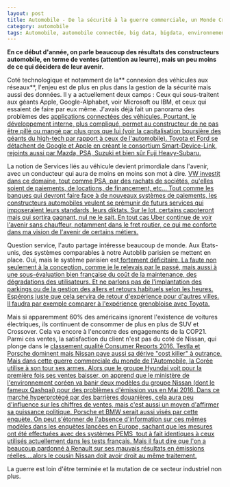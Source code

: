 ```yaml
---
layout: post
title: Automobile - De la sécurité à la guerre commerciale, un Monde Cruel ?
category: automobile
tags: Automobile, automobile connectée, big data, bigdata, environnement, futur, guerre, mutation, sécurité, voiture connectée
---
```

**En ce début d'année, on parle beaucoup des résultats des constructeurs automobile, en terme de ventes (attention au leurre), mais un peu moins de ce qui décidera de leur avenir.**

Coté technologique et notamment de la** connexion des véhicules aux réseaux**, l'enjeu est de plus en plus dans la gestion de la sécurité mais aussi des données. Il y a actuellement deux camps : Ceux qui sous-traitent aux géants Apple, Google-Alphabet, voir Microsoft ou IBM, et ceux qui essaient de faire par eux même. J'avais déjà fait un panorama des problèmes des <span style="text-decoration:underline;"><a href="https://cheziceman.wordpress.com/2016/06/23/automobile-le-grand-chantier-des-applications-mobiles/">applications connectées</a> des véhicules. Pourtant, le développement interne, plus compliqué, permet au constructeur de ne pas être pillé ou mangé par plus gros que lui (voir la capitalisation boursière des géants du high-tech par rapport à ceux de l'automobile). Toyota et Ford se détachent de Google et Apple en créant le consortium <span style="text-decoration:underline;"><a href="http://www.decisionatelier.com/Ford-et-Toyota-lancent-le-consortium-SmartDeviceLink,9173">Smart-Device-Link</a>, rejoints aussi par Mazda, PSA, Suzuki et bien sûr Fuji Heavy-Subaru.

La notion de Services liés au véhicule devient primordiale dans l'avenir, avec un conducteur qui aura de moins en moins son mot à dire. <span style="text-decoration:underline;"><a href="https://www.lesfurets.com/assurance-auto/actualites/volkswagen-paybyphone-payez-parking-smartphone">VW</a> investit dans ce domaine, tout comme <span style="text-decoration:underline;"><a href="http://www.zonebourse.com/ORANGE-SA-4649/actualite/ORANGE-Ericsson-Orange-et-le-groupe-PSA-partenaires-pour-la-voiture-connectee-en-5G-23639627/">PSA</a>, par des rachats de sociétés, qu'elles soient de paiements, de locations, de financement, etc... Tout comme les banques qui devront faire face à de nouveaux systèmes de paiements, les constructeurs automobiles veulent se prémunir de futurs services qui imposeraient leurs standards, leurs diktats. Sur le lot, certains capoteront mais qui sortira gagnant, nul ne le sait. En tout cas Uber continue de voir l'avenir sans chauffeur, notamment dans le<span style="text-decoration:underline;"><a href="http://www.lefigaro.fr/societes/2016/12/30/20005-20161230ARTFIG00078-uber-se-lance-dans-le-fret-routier.php"> fret routier</a>, ce qui me conforte dans ma vision de l'avenir de<span style="text-decoration:underline;"><a href="https://cheziceman.wordpress.com/2016/09/01/automobile-ces-metiers-qui-vont-disparaitre/"> certains métiers</a>.

Question service, l'auto partage intéresse beaucoup de monde. Aux Etats-unis, des systèmes comparables à notre Autoblib parisien se mettent en place. Oui, mais le système parisien est<span style="text-decoration:underline;"><a href="http://transports.blog.lemonde.fr/2016/12/28/bollore-sauver-autolib/"> fortement déficitaire</a>. La faute non seulement à la<span style="text-decoration:underline;"> conception, comme je le relevais par le<span style="text-decoration:underline;"><a href="http://www.voiture-electrique-populaire.fr/actualites/batteries-lmp-bollore-ecologiques"> passé,</a> mais aussi à une sous-évaluation bien française du coût de la maintenance, des dégradations des utilisateurs. Et ne parlons pas de l'implantation des parkings ou de la gestion des allers et retours habituels selon les heures. Espérons juste que cela servira de retour d'expérience pour d'autres villes. Il faudra par exemple comparer à l'expérience grenobloise avec Toyota.

Mais si apparemment 60% des américains ignorent l'existence de voitures électriques, ils continuent de consommer de plus en plus de SUV et Crossover. Cela va encore à l'encontre des engagements de la COP21. Parmi ces ventes, la satisfaction du client n'est pas du coté de Nissan, qui plonge dans le <span style="text-decoration:underline;"><a href="http://www.leblogauto.com/2016/12/indice-de-satisfaction-consumer-reports-tesla-devant-porsche-haut-fiat-nissan-bas.html">classement qualité Consumer Reports 2016</a>. Testla et Porsche dominent mais Nissan paye aussi sa dérive <span style="text-decoration:underline;"><a href="https://cheziceman.wordpress.com/2013/02/19/automobile-carlos-ghosn-une-oeuvre-en-trompe-loeil/">"cost killer"</a> à outrance. Mais dans cette guerre commerciale du monde de l'Automobile, la Corée utilise à son tour ses armes. Alors que le groupe Hyundai voit pour la première fois ses ventes baisser, on apprend que le ministère de l'environnement coréen va banir deux modèles du groupe Nissan (dont le fameux <span style="text-decoration:underline;"><a href="http://www.torquenews.com/1084/nissan-qashqai-banned-south-korea-emissions-cheating-bmw-and-porsche-are-also-involved">Qashqai</a>) pour des problèmes d'émission vus en Mai 2016. Dans ce marché hyperprotégé par des barrières douanières, cela aura peu d'influence sur les chiffres de ventes, mais c'est aussi un moyen d'affirmer sa puissance politique. Porsche et BMW serait aussi visés par cette enquète. On peut s'étonner de l'absence d'information sur ces mêmes modèles dans les enquètes lancées en Europe, sachant que les mesures ont été effectuées avec des systèmes PEMS  tout à fait identiques à ceux utilisés actuellement dans les tests français. Mais il faut dire que l'on a beaucoup <span style="text-decoration:underline;"><a href="http://www.generation-nt.com/renault-diesel-pollution-nox-commission-royal-actualite-1932228.html">pardonné à Renault</a> sur ses mauvais résultats en émissions réelles....alors le cousin Nissan doit avoir droit au même traitement.

La guerre est loin d'être terminée et la mutation de ce secteur industriel non plus.
